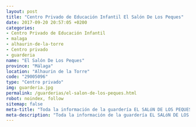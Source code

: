 ```yaml
---
layout: post
title: "Centro Privado de Educación Infantil El Salón De Los Peques"
date: 2017-09-20 20:57:05 +0200
categories:
- Centro Privado de Educación Infantil
- malaga
- alhaurin-de-la-torre
- Centro privado
- guarderia
name: "El Salón De Los Peques"
province: "Málaga"
location: "Alhaurin de la Torre"
code: "29005096"
type: "Centro privado"
img: guarderia.jpg
permalink: /guarderias/el-salon-de-los-peques.html
robot: noindex, follow
sitemap: false
meta-title: "Toda la información de la guardería EL SALóN DE LOS PEQUES"
meta-description: "Toda la información de la guardería EL SALóN DE LOS PEQUES"
---
```

